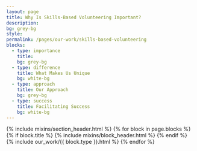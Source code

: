 ```yaml
---
layout: page
title: Why Is Skills-Based Volunteering Important?
description:
bg: grey-bg
style:
permalink: /pages/our-work/skills-based-volunteering
blocks:
  - type: importance
    title:
    bg: grey-bg
  - type: difference
    title: What Makes Us Unique
    bg: white-bg
  - type: approach
    title: Our Approach
    bg: grey-bg
  - type: success
    title: Facilitating Success
    bg: white-bg
---
```


{% include mixins/section_header.html %}
{% for block in page.blocks %}
  {% if block.title %}
  {% include mixins/block_header.html %}
  {% endif %}
  {% include our_work/{{ block.type }}.html %}
{% endfor %}
